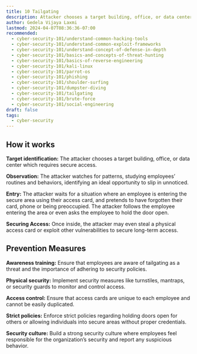 ```yaml
---
title: 10 Tailgating
description: Attacker chooses a target building, office, or data center which requires secure access.
author: Gedela Vijaya Laxmi
lastmod: 2024-04-07T08:36:36-07:00
recommended:
  - cyber-security-101/understand-common-hacking-tools
  - cyber-security-101/understand-common-exploit-frameworks
  - cyber-security-101/understand-concept-of-defense-in-depth
  - cyber-security-101/basics-and-concepts-of-threat-hunting
  - cyber-security-101/basics-of-reverse-engineering
  - cyber-security-101/kali-linux
  - cyber-security-101/parrot-os
  - cyber-security-101/phishing
  - cyber-security-101/shoulder-surfing
  - cyber-security-101/dumpster-diving
  - cyber-security-101/tailgating
  - cyber-security-101/brute-force
  - cyber-security-101/social-engineering
draft: false
tags:
  - cyber-security
---
```


## How it works

**Target identification:** The attacker chooses a target building, office, or data center which requires secure access.

**Observation:** The attacker watches for patterns, studying employees’ routines and behaviors, identifying an ideal opportunity to slip in unnoticed.

**Entry:** The attacker waits for a situation where an employee is entering the secure area using their access card, and pretends to have forgotten their card, phone or being preoccupied. The attacker follows the employee entering the area or even asks the employee to hold the door open.

**Securing Access:** Once inside, the attacker may even steal a physical access card or exploit other vulnerabilities to secure long-term access.

## Prevention Measures

**Awareness training:** Ensure that employees are aware of tailgating as a threat and the importance of adhering to security policies.

**Physical security:** Implement security measures like turnstiles, mantraps, or security guards to monitor and control access.

**Access control:** Ensure that access cards are unique to each employee and cannot be easily duplicated.

**Strict policies:** Enforce strict policies regarding holding doors open for others or allowing individuals into secure areas without proper credentials.

**Security culture:** Build a strong security culture where employees feel responsible for the organization’s security and report any suspicious behavior.
